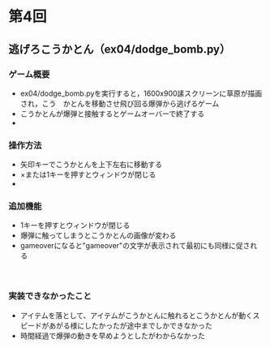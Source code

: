 # 第4回
## 逃げろこうかとん（ex04/dodge_bomb.py）

### ゲーム概要
* ex04/dodge_bomb.pyを実行すると，1600x900䛾スクリーンに草原が描画され，こう　かとんを移動させ飛び回る爆弾から逃げるゲーム
* こうかとんが爆弾と接触するとゲームオーバーで終了する
* 

### 操作方法
* 矢印キーでこうかとんを上下左右に移動する
* ×または1キーを押すとウィンドウが閉じる
* 

### 追加機能
* 1キーを押すとウィンドウが閉じる
* 爆弾に触ってしまうとこうかとんの画像が変わる
* gameoverになると"gameover"の文字が表示されて最初にも同様に促される


　

### 実装できなかったこと
* アイテムを落として、アイテムがこうかとんに触れるとこうかとんが動くスピードがあがる様にしたかったが途中までしかできなかった
* 時間経過で爆弾の動きを早めようとしたがわからなかった
